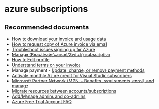 <properties
	pageTitle="other third party purchases"
	description="other third party purchases"
	service="azure-subscription-management"
	resource="subscription-management"
	authors="aashu"
	displayOrder=""
	selfHelpType="generic"
	supportTopicIds="32549162"
	resourceTags=""
	productPesIds="15660"
	cloudEnvironments="public"
/>

# azure subscriptions

## **Recommended documents**

* [How to download your invoice and usage data](https://docs.microsoft.com/azure/billing/billing-download-azure-invoice-daily-usage-date)
* [How to request copy of Azure invoice via email](https://azure.microsoft.com/blog/azure-email-invoices/)
* [Troubleshoot issues signing up for Azure](https://docs.microsoft.com/azure/billing/billing-troubleshoot-azure-sign-up-issues/)
* [Manage (Reactivate/cancel/Switch) subscription](https://docs.microsoft.com/azure/billing/billing-subscription-become-disable)
* [How to Edit profile](https://docs.microsoft.com/azure/billing/billing-how-to-change-azure-account-profile)
* [Understand terms on your invoice](https://docs.microsoft.com/azure/billing/billing-understand-your-invoice)
* Manage payment - [Update, change, or remove payment methods](https://docs.microsoft.com/azure/billing/billing-how-to-change-credit-card)
* [Activate monthly Azure credit for Visual Studio subscribers](https://azure.microsoft.com/pricing/member-offers/msdn-benefits/)
* [Microsoft Partner Network (MPN) - Benefits, requirements, enroll, and manage](https://partner.microsoft.com/membership/core-benefits#Core%20benefits)
* [Migrate resources between accounts/subscriptions](https://docs.microsoft.com/azure/azure-resource-manager/resource-group-move-resources)
* [Add/Manage admins and co-admins](https://docs.microsoft.com/azure/billing/billing-add-change-azure-subscription-administrator)
* [Azure Free Trial Account FAQ](https://azure.microsoft.com/pricing/free-trial-faq/)
